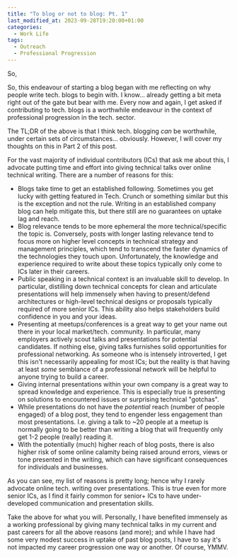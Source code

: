 ```yaml
---
title: "To blog or not to blog: Pt. 1"
last_modified_at: 2023-09-28T19:20:00+01:00
categories:
  - Work Life
tags:
  - Outreach
  - Professional Progression
---
```


So, 

So, this endeavour of starting a blog began with me reflecting on why people write tech. blogs to begin with. I know... already getting a bit meta right out of the gate but bear with me. Every now and again, I get asked if contributing to tech. blogs is a worthwhile endeavour in the context of professional progression in the tech. sector.

The TL;DR of the above is that I think tech. blogging _can_ be worthwhile, under certain sets of circumstances... obviously. However, I will cover my thoughts on this in Part 2 of this post.

For the vast majority of individual contributors (ICs) that ask me about this, I advocate putting time and effort into giving technical talks over online technical writing. There are a number of reasons for this:
- Blogs take time to get an established following. Sometimes you get lucky with getting featured in Tech. Crunch or something similar but this is the exception and not the rule. Writing in an established company blog can help mitigate this, but there still are no guarantees on uptake lag and reach.
- Blog relevance tends to be more ephemeral the more technical/specific the topic is. Conversely, posts with longer lasting relevance tend to focus more on higher level concepts in technical strategy and management principles, which tend to transcend the faster dynamics of the technologies they touch upon. Unfortunately, the knowledge and experience required to write about these topics typically only come to ICs later in their careers.
- Public speaking in a technical context is an invaluable skill to develop. In particular, distilling down technical concepts for clean and articulate presentations will help immensely when having to present/defend architectures or high-level technical designs or proposals typically required of more senior ICs. This ability also helps stakeholders build confidence in you and your ideas.
- Presenting at meetups/conferences is a great way to get your name out there in your local market/tech. community. In particular, many employers actively scout talks and presentations for potential candidates. If nothing else, giving talks furnishes solid opportunities for professional networking. As someone who is intensely introverted, I get this isn't necessarily appealing for most ICs; but the reality is that having at least _some_ semblance of a professional network will be helpful to anyone trying to build a career.
- Giving internal presentations within your own company is a great way to spread knowledge and experience. This is especially true is presenting on solutions to encountered issues or surprising technical "gotchas".
- While presentations do not have the _potential_ reach (number of people engaged) of a blog post, they tend to engender less engagement than most presentations. I.e. giving a talk to ~20 people at a meetup is normally going to be better than writing a blog that will frequently only get 1-2 people (really) reading it.
- With the potentially (much) higher reach of blog posts, there is also higher risk of some online calamity being raised around errors, views or tone presented in the writing, which can have significant consequences for individuals and businesses.

As you can see, my list of reasons is pretty long; hence why I rarely advocate online tech. writing over presentations. This is true even for more senior ICs, as I find it fairly common for senior+ ICs to have under-developed communication and presentation skills.

Take the above for what you will. Personally, I have benefited immensely as a working professional by giving many technical talks in my current and past careers for all the above reasons (and more); and while I have had some very modest success in uptake of past blog posts, I have to say it's not impacted my career progression one way or another. Of course, YMMV.